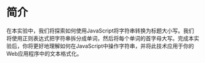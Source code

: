 # 简介

在本实验中，我们将探索如何使用JavaScript将字符串转换为标题大小写。我们将使用正则表达式把字符串拆分成单词，然后将每个单词的首字母大写。完成本实验后，你将更好地理解如何在JavaScript中操作字符串，并将此技术应用于你的Web应用程序中的文本格式化。
